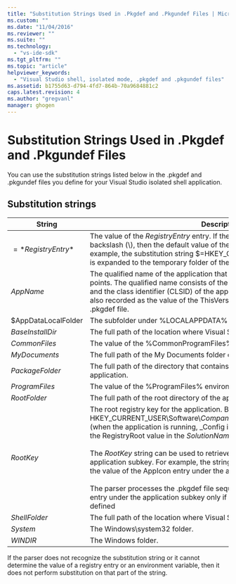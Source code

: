 ```yaml
---
title: "Substitution Strings Used in .Pkgdef and .Pkgundef Files | Microsoft Docs"
ms.custom: ""
ms.date: "11/04/2016"
ms.reviewer: ""
ms.suite: ""
ms.technology: 
  - "vs-ide-sdk"
ms.tgt_pltfrm: ""
ms.topic: "article"
helpviewer_keywords: 
  - "Visual Studio shell, isolated mode, .pkgdef and .pkgundef files"
ms.assetid: b1755d63-d794-4fd7-864b-70a9684881c2
caps.latest.revision: 4
ms.author: "gregvanl"
manager: ghogen
---
```

# Substitution Strings Used in .Pkgdef and .Pkgundef Files
You can use the substitution strings listed below in the .pkgdef and .pkgundef files you define for your Visual Studio isolated shell application.  
  
## Substitution strings  
  
|String|Description|  
|------------|-----------------|  
|$=*RegistryEntry*$|The value of the *RegistryEntry* entry. If the registry entry string ends in a backslash (\\), then the default value of the registry subkey is used. For example, the substitution string $=HKEY_CURRENT_USER\Environment\TEMP$ is expanded to the temporary folder of the current user.|  
|$AppName$|The qualified name of the application that is passed to the AppEnv.dll entry points. The qualified name consists of the application name, an underscore, and the class identifier (CLSID) of the application automation object, which is also recorded as the value of the ThisVersionDTECLSID setting in the project .pkgdef file.|  
|$AppDataLocalFolder|The subfolder under %LOCALAPPDATA% for this application.|  
|$BaseInstallDir$|The full path of the location where Visual Studio was installed.|  
|$CommonFiles$|The value of the %CommonProgramFiles% environment variable.|  
|$MyDocuments$|The full path of the My Documents folder of the current user.|  
|$PackageFolder$|The full path of the directory that contains the package assembly files for the application.|  
|$ProgramFiles$|The value of the %ProgramFiles% environment variable.|  
|$RootFolder$|The full path of the root directory of the application.|  
|$RootKey$|The root registry key for the application. By default the root is in HKEY_CURRENT_USER\Software\\*CompanyName*\\*ProjectName*\\*VersionNumber* (when the application is running, _Config is appended to this key). It is set by the RegistryRoot value in the *SolutionName*.pkgdef file.<br /><br /> The $RootKey$ string can be used to retrieve a registry value under the application subkey. For example, the string "$=$RootKey$\AppIcon$" will return the value of the AppIcon entry under the application root subkey.<br /><br /> The parser processes the .pkgdef file sequentially, and can access a registry entry under the application subkey only if the entry has been previously defined|  
|$ShellFolder$|The full path of the location where Visual Studio was installed.|  
|$System$|The Windows\system32 folder.|  
|$WINDIR$|The Windows folder.|  
  
 If the parser does not recognize the substitution string or it cannot determine the value of a registry entry or an environment variable, then it does not perform substitution on that part of the string.